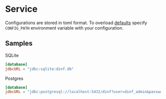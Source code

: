 # Service

Configurations are stored in toml format. To overload [defaults](./src/main/resources/application.toml)
specify `CONFIG_PATH` environment variable with your configuration. 

## Samples

SQLite

```toml
[database]
jdbcURL = "jdbc:sqlite:dinf.db"
```

Postgres

```toml
[database]
jdbcURL = "jdbc:postgresql://localhost:5432/dinf?user=dinf_admin&password=dinf_password"
```
